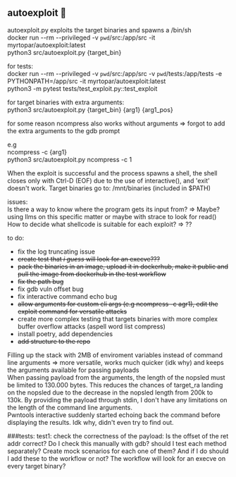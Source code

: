 ## autoexploit 💖

autoexploit.py exploits the target binaries and spawns a /bin/sh<br />
docker run --rm --privileged -v `pwd`/src:/app/src -it myrtopar/autoexploit:latest <br />
python3 src/autoexploit.py {target_bin} <br />

for tests: <br />
docker run --rm --privileged -v `pwd`/src:/app/src -v `pwd`/tests:/app/tests -e PYTHONPATH=/app/src -it myrtopar/autoexploit:latest <br />
python3 -m pytest tests/test_exploit.py::test_exploit <br />

for target binaries with extra arguments: <br />
python3 src/autoexploit.py {target_bin} {arg1} {arg1_pos} <br />

for some reason ncompress also works without arguments => forgot to add the extra arguments to the gdb prompt<br />

e.g <br />
ncompress -c {arg1}<br />
python3 src/autoexploit.py ncompress -c 1<br />



When the exploit is successful and the process spawns a shell, the shell closes only with Ctrl-D (EOF) due to the use of interactive(), and 'exit' doesn't work.
Target binaries go to: /mnt/binaries (included in $PATH)

issues:<br />
Is there a way to know where the program gets its input from? => Maybe? using llms on this specific matter or maybe with strace to look for read()<br />
How to decide what shellcode is suitable for each exploit? => ??<br />

to do:<br />
- fix the log truncating issue<br />
- <del>create test that _i guess_ will look for an execve??? </del><br />
- <del>pack the binaries in an image, upload it in dockerhub, make it public and pull the image from dockerhub in the test workflow</del><br />
- <del>fix the path bug</del><br />
- fix gdb vuln offset bug <br />
- fix interactive command echo bug<br />
- <del>allow arguments for custom cli args (e.g ncompress -c agr1), edit the exploit command for versatile attacks</del><br />
- create more complex testing that targets binaries with more complex buffer overflow attacks (aspell word list compress)<br />
- install poetry, add dependencies<br />
- <del>add structure to the repo</del></br>


Filling up the stack with 2MB of enviroment variables instead of command line arguments => more versatile, works much quicker (idk why) and keeps the arguments available for passing payloads<br />
When passing payload from the arguments, the length of the nopsled must be limited to 130.000 bytes. This reduces the chances of target_ra landing on the nopsled due to the decrease in the nopsled length from 200k to 130k. By providing the payload through stdin, I don't have any limitations on the length of the command line arguments.<br />
Pwntools interactive suddenly started echoing back the command before displaying the results. Idk why, didn't even try to find out.


###tests:
test1: check the correctness of the payload: Is the offset of the ret addr correct? Do I check this manually with gdb?
should I test each method separately? Create mock scenarios for each one of them? And if I do should I add these to the workflow or not? The workflow will look for an execve on every target binary? 